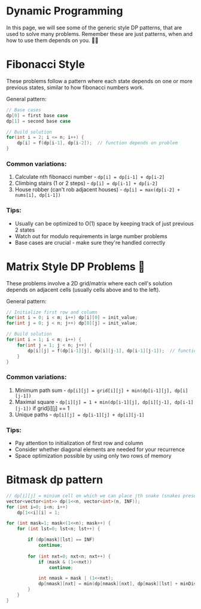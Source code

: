 # Dynamic Programming

In this page, we will see some of the generic style DP patterns, that are used to solve many problems. Remember these are just patterns, when and how to use them depends on you. 💪🏽

# Fibonacci Style

These problems follow a pattern where each state depends on one or more previous states, similar to how fibonacci numbers work.

General pattern:

```cpp
// Base cases
dp[0] = first base case
dp[1] = second base case

// Build solution
for(int i = 2; i <= n; i++) {
    dp[i] = f(dp[i-1], dp[i-2]);  // function depends on problem
}
```

### Common variations:

1. Calculate nth fibonacci number - `dp[i] = dp[i-1] + dp[i-2]`
2. Climbing stairs (1 or 2 steps) - `dp[i] = dp[i-1] + dp[i-2]`
3. House robber (can't rob adjacent houses) - `dp[i] = max(dp[i-2] + nums[i], dp[i-1])`

### Tips:

- Usually can be optimized to O(1) space by keeping track of just previous 2 states
- Watch out for modulo requirements in large number problems
- Base cases are crucial - make sure they're handled correctly

# Matrix Style DP Problems 🫡

These problems involve a 2D grid/matrix where each cell's solution depends on adjacent cells (usually cells above and to the left).

General pattern:

```cpp
// Initialize first row and column
for(int i = 0; i < m; i++) dp[i][0] = init_value;
for(int j = 0; j < n; j++) dp[0][j] = init_value;

// Build solution
for(int i = 1; i < m; i++) {
    for(int j = 1; j < n; j++) {
        dp[i][j] = f(dp[i-1][j], dp[i][j-1], dp[i-1][j-1]);  // function depends on problem
    }
}
```

### Common variations:

1. Minimum path sum - `dp[i][j] = grid[i][j] + min(dp[i-1][j], dp[i][j-1])`
2. Maximal square - `dp[i][j] = 1 + min(dp[i-1][j], dp[i][j-1], dp[i-1][j-1])` if grid[i][j] == 1
3. Unique paths - `dp[i][j] = dp[i-1][j] + dp[i][j-1]`

### Tips:

- Pay attention to initialization of first row and column
- Consider whether diagonal elements are needed for your recurrence
- Space optimization possible by using only two rows of memory

# Bitmask dp pattern

```cpp
// dp[i][j] = minium cell on which we can place jth snake (snakes present are i (bit format))
vector<vector<int>> dp(1<<n, vector<int>(n, INF));
for (int i=0; i<n; i++)
    dp[1<<i][i] = 1;

for (int mask=1; mask<(1<<n); mask++) {
    for (int lst=0; lst<n; lst++) {

        if (dp[mask][lst] == INF)
            continue;
        
        for (int nxt=0; nxt<n; nxt++) {
            if (mask & (1<<nxt))
                continue;

            int nmask = mask | (1<<nxt);
            dp[nmask][nxt] = min(dp[nmask][nxt], dp[mask][lst] + minDist[lst][nxt]);
        }
    }
}
```